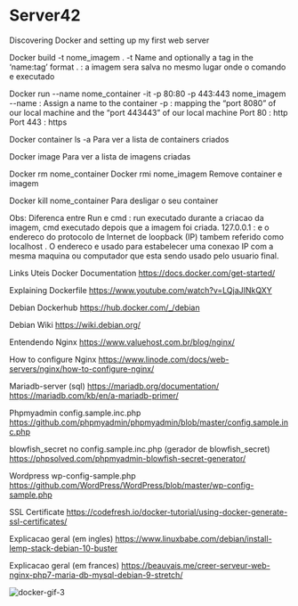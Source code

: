 # Server42
Discovering Docker and setting up my first web server

Docker build -t nome_imagem .
-t Name and optionally a tag in the ‘name:tag’ format
. : a imagem sera salva no mesmo lugar onde o comando e executado

Docker run --name nome_container -it -p 80:80 -p 443:443 nome_imagem
--name : Assign a name to the container
-p : mapping the “port 8080” of our local machine and the “port 443443” of our local machine
Port 80 : http
Port 443 : https

Docker container ls -a
Para ver a lista de containers criados

Docker image
Para ver a lista de imagens criadas

Docker rm nome_container
Docker rmi nome_imagem
Remove container e imagem

Docker kill nome_container
Para desligar o seu container

Obs:
Diferenca entre Run e cmd : run executado durante a criacao da imagem, cmd executado depois que a imagem foi criada.
127.0.0.1 : e o endereco do protocolo de Internet de loopback (IP) tambem referido como localhost .
O endereco e usado para estabelecer uma conexao IP com a mesma maquina ou computador que esta sendo usado pelo usuario final.

Links Uteis
Docker Documentation
https://docs.docker.com/get-started/

Explaining Dockerfile
https://www.youtube.com/watch?v=LQjaJINkQXY

Debian Dockerhub
https://hub.docker.com/_/debian

Debian Wiki
https://wiki.debian.org/

Entendendo Nginx
https://www.valuehost.com.br/blog/nginx/

How to configure Nginx
https://www.linode.com/docs/web-servers/nginx/how-to-configure-nginx/

Mariadb-server (sql)
https://mariadb.org/documentation/
https://mariadb.com/kb/en/a-mariadb-primer/

Phpmyadmin config.sample.inc.php
https://github.com/phpmyadmin/phpmyadmin/blob/master/config.sample.inc.php

blowfish_secret no config.sample.inc.php (gerador de blowfish_secret)
https://phpsolved.com/phpmyadmin-blowfish-secret-generator/

Wordpress wp-config-sample.php
https://github.com/WordPress/WordPress/blob/master/wp-config-sample.php

SSL Certificate
https://codefresh.io/docker-tutorial/using-docker-generate-ssl-certificates/
 
Explicacao geral (em ingles)
https://www.linuxbabe.com/debian/install-lemp-stack-debian-10-buster

Explicacao geral (em frances)
https://beauvais.me/creer-serveur-web-nginx-php7-maria-db-mysql-debian-9-stretch/

![docker-gif-3](https://user-images.githubusercontent.com/59845902/80297303-46a03e00-8758-11ea-93c6-805c0d36066b.gif)

